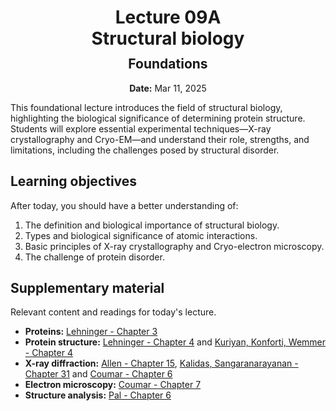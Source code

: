 <h1 style="margin-bottom: 0.4em; text-align: center;">
    <b>Lecture 09A</b><br>
    Structural biology
</h1>
<h2 style="margin-top: 0.0em; text-align: center;">
    Foundations
</h2>
<p style="text-align: center;">
    <b>Date:</b> Mar 11, 2025
</p>

This foundational lecture introduces the field of structural biology, highlighting the biological significance of determining protein structure.
Students will explore essential experimental techniques—X-ray crystallography and Cryo-EM—and understand their role, strengths, and limitations, including the challenges posed by structural disorder.

## Learning objectives

After today, you should have a better understanding of:

1.  The definition and biological importance of structural biology.
2.  Types and biological significance of atomic interactions.
3.  Basic principles of X-ray crystallography and Cryo-electron microscopy.
4.  The challenge of protein disorder.

## Supplementary material

Relevant content and readings for today's lecture.

-   **Proteins:** [Lehninger - Chapter 3](https://canvas.pitt.edu/files/20012972)
-   **Protein structure:** [Lehninger - Chapter 4](https://canvas.pitt.edu/files/20012973) and [Kuriyan, Konforti, Wemmer - Chapter 4](https://canvas.pitt.edu/files/20012971)
-   **X-ray diffraction:** [Allen - Chapter 15](https://canvas.pitt.edu/files/20012941), [Kalidas, Sangaranarayanan - Chapter 31](https://canvas.pitt.edu/files/20012969) and [Coumar - Chapter 6](https://canvas.pitt.edu/files/20012944)
-   **Electron microscopy:** [Coumar - Chapter 7](https://canvas.pitt.edu/files/20012968)
-   **Structure analysis:** [Pal - Chapter 6](https://canvas.pitt.edu/files/20014521)

<!-- ## Presentation

-   **View:** [slides.com/aalexmmaldonado/biosc1540-l09a](https://slides.com/aalexmmaldonado/biosc1540-l09a)
-   **Live link:** [slides.com/d/Wv7MTEU/live](https://slides.com/d/Wv7MTEU/live)
-   **Download:** [biosc1540-l09a.pdf](/lectures/09A/biosc1540-l09a.pdf)

<iframe src="https://slides.com/aalexmmaldonado/biosc1540-l09a/embed?byline=hidden&share=hidden" width="100%" height="600" title="BIOSC 1540: Lecture 09A" scrolling="no" frameborder="0" webkitallowfullscreen mozallowfullscreen allowfullscreen></iframe>

 -->
